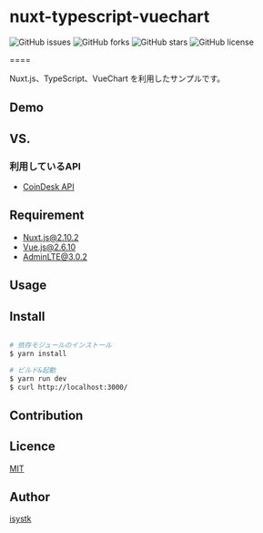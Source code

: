 nuxt-typescript-vuechart
====

![GitHub issues](https://img.shields.io/github/issues/isystk/nuxt-typescript-vuechart)
![GitHub forks](https://img.shields.io/github/forks/isystk/nuxt-typescript-vuechart)
![GitHub stars](https://img.shields.io/github/stars/isystk/nuxt-typescript-vuechart)
![GitHub license](https://img.shields.io/github/license/isystk/nuxt-typescript-vuechart)

====

Nuxt.js、TypeScript、VueChart を利用したサンプルです。

## Demo

## VS. 

### 利用しているAPI
  - [CoinDesk API](https://www.coindesk.com/API)

## Requirement

* Nuxt.js@2.10.2
* Vue.js@2.6.10 
* AdminLTE@3.0.2

## Usage

## Install

``` bash

# 依存モジュールのインストール
$ yarn install

# ビルド&起動
$ yarn run dev
$ curl http://localhost:3000/
```

## Contribution

## Licence

[MIT](https://github.com/isystk/nuxt-typescript-vuechart/LICENCE)

## Author

[isystk](https://github.com/isystk)


